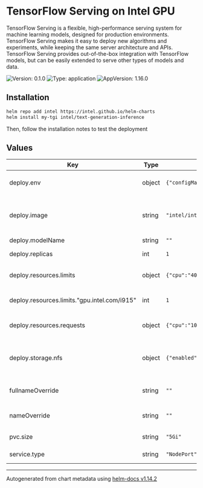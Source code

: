 # TensorFlow Serving on Intel GPU

TensorFlow Serving is a flexible, high-performance serving system for machine learning models, designed for production environments. TensorFlow Serving makes it easy to deploy new algorithms and experiments, while keeping the same server architecture and APIs. TensorFlow Serving provides out-of-the-box integration with TensorFlow models, but can be easily extended to serve other types of models and data.

![Version: 0.1.0](https://img.shields.io/badge/Version-0.1.0-informational?style=flat-square) ![Type: application](https://img.shields.io/badge/Type-application-informational?style=flat-square) ![AppVersion: 1.16.0](https://img.shields.io/badge/AppVersion-1.16.0-informational?style=flat-square)

## Installation

```bash
helm repo add intel https://intel.github.io/helm-charts
helm install my-tgi intel/text-generation-inference
```

Then, follow the installation notes to test the deployment

## Values

| Key | Type | Default | Description |
|-----|------|---------|-------------|
| deploy.env | object | `{"configMapName":"intel-proxy-config","enabled":true}` | Add Environment mapping |
| deploy.image | string | `"intel/intel-extension-for-tensorflow:serving-gpu"` | Intel Extension for Tensorflow Serving image |
| deploy.modelName | string | `""` | Model Name |
| deploy.replicas | int | `1` | Number of pods |
| deploy.resources.limits | object | `{"cpu":"4000m","gpu.intel.com/i915":1,"memory":"1Gi"}` | Maximum resources per pod |
| deploy.resources.limits."gpu.intel.com/i915" | int | `1` | Intel GPU Device Configuration |
| deploy.resources.requests | object | `{"cpu":"1000m","memory":"512Mi"}` | Minimum resources per pod |
| deploy.storage.nfs | object | `{"enabled":false,"path":"nil","readOnly":true,"server":"nil"}` | Network File System (NFS) storage for models |
| fullnameOverride | string | `""` | Full qualified Domain Name |
| nameOverride | string | `""` | Name of the serving service |
| pvc.size | string | `"5Gi"` | Size of the storage |
| service.type | string | `"NodePort"` | Type of service |

----------------------------------------------
Autogenerated from chart metadata using [helm-docs v1.14.2](https://github.com/norwoodj/helm-docs/releases/v1.14.2)
